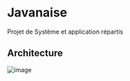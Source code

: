 # Javanaise
Projet de Système et application répartis

## Architecture
![image](https://github.com/MathysC/Javanaise/assets/32172257/f2ee5fa3-a2c4-4287-b651-8927088c31dc)
